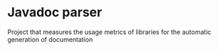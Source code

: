 # Javadoc parser
Project that measures the usage metrics of libraries for the automatic generation of documentation
